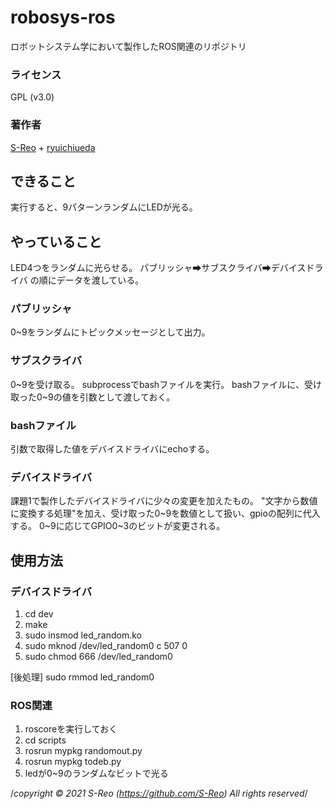 # robosys-ros
ロボットシステム学において製作したROS関連のリポジトリ

### ライセンス  
  GPL (v3.0)
### 著作者    
  [S-Reo](https://github.com/S-Reo) + [ryuichiueda](https://github.com/ryuichiueda)
## できること
実行すると、9パターンランダムにLEDが光る。

## やっていること
LED4つをランダムに光らせる。
パブリッシャ➡サブスクライバ➡デバイスドライバ
の順にデータを渡している。

### パブリッシャ
0~9をランダムにトピックメッセージとして出力。

### サブスクライバ
0~9を受け取る。
subprocessでbashファイルを実行。
bashファイルに、受け取った0~9の値を引数として渡しておく。

### bashファイル
引数で取得した値をデバイスドライバにechoする。

### デバイスドライバ
課題1で製作したデバイスドライバに少々の変更を加えたもの。
"文字から数値に変換する処理"を加え、受け取った0~9を数値として扱い、gpioの配列に代入する。
0~9に応じてGPIO0~3のビットが変更される。


## 使用方法

### デバイスドライバ
1. cd dev
2. make
3. sudo insmod led_random.ko
4. sudo mknod /dev/led_random0 c 507 0
5. sudo chmod 666 /dev/led_random0

[後処理] 
sudo rmmod led_random0

### ROS関連
1. roscoreを実行しておく
2. cd scripts
3. rosrun mypkg randomout.py
4. rosrun mypkg todeb.py
5. ledが0~9のランダムなビットで光る


/*copyright © 2021 S-Reo (https://github.com/S-Reo) All rights reserved*/
